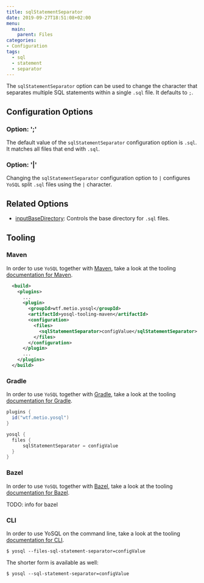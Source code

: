 ```yaml
---
title: sqlStatementSeparator
date: 2019-09-27T18:51:08+02:00
menu:
  main:
    parent: Files
categories:
- Configuration
tags:
  - sql
  - statement
  - separator
---
```


The `sqlStatementSeparator` option can be used to change the character that separates multiple SQL statements within a single `.sql` file. It defaults to `;`.

## Configuration Options

### Option: ';'

The default value of the `sqlStatementSeparator` configuration option is `.sql`. It matches all files that end with `.sql`.

### Option: '|'

Changing the `sqlStatementSeparator` configuration option to `|` configures `YoSQL` split `.sql` files using the `|` character.

## Related Options

- [inputBaseDirectory](../inputbasedirectory/): Controls the base directory for `.sql` files.

## Tooling

### Maven

In order to use `YoSQL` together with [Maven](https://maven.apache.org/), take a look at the tooling [documentation
for Maven](../../tooling/maven).

```xml
  <build>
    <plugins>
      ...
      <plugin>
        <groupId>wtf.metio.yosql</groupId>
        <artifactId>yosql-tooling-maven</artifactId>
        <configuration>
          <files>
            <sqlStatementSeparator>configValue</sqlStatementSeparator>
          </files>
        </configuration>
      </plugin>
      ...
    </plugins>
  </build>
```

### Gradle

In order to use `YoSQL` together with [Gradle](https://gradle.org/), take a look at the tooling [documentation for Gradle](../tooling/gradle).

```groovy
plugins {
  id("wtf.metio.yosql")
}

yosql {
  files {
      sqlStatementSeparator = configValue
  }
}
```

### Bazel

In order to use `YoSQL` together with [Bazel](https://bazel.build/), take a look at the tooling [documentation for
Bazel](../tooling/bazel).

TODO: info for bazel

### CLI

In order to use YoSQL on the command line, take a look at the tooling [documentation for CLI](../tooling/cli).

```shell
$ yosql --files-sql-statement-separator=configValue
```

The shorter form is available as well:

```shell
$ yosql --sql-statement-separator=configValue
```

